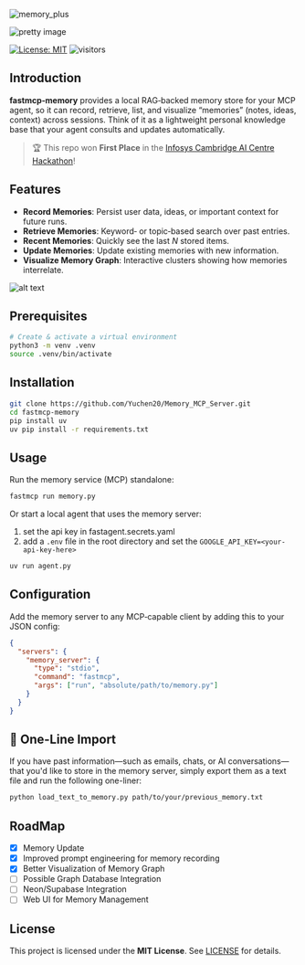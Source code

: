 <!-- Badges -->


![memory_plus](https://github.com/Yuchen20/Memory_MCP_Server/blob/main/imgs/memory_plus.png)


![pretty image](https://github.com/Yuchen20/Memory_MCP_Server/blob/main/imgs/memory_server_banner.png)

[![License: MIT](https://img.shields.io/badge/License-MIT-yellow.svg)](./LICENSE)   ![visitors](https://visitor-badge.laobi.icu/badge?page_id=Yuchen20.Memory-Plus)

## Introduction
**fastmcp‑memory** provides a local RAG‑backed memory store for your MCP agent, so it can record, retrieve, list, and visualize “memories” (notes, ideas, context) across sessions. Think of it as a lightweight personal knowledge base that your agent consults and updates automatically.
> 🏆 This repo won **First Place** in the [Infosys Cambridge AI Centre Hackathon](https://infosys-cam-ai-centre.github.io/Infosys-Cambridge-Hackathon/)!

## Features
- **Record Memories**: Persist user data, ideas, or important context for future runs.  
- **Retrieve Memories**: Keyword‑ or topic‑based search over past entries.  
- **Recent Memories**: Quickly see the last _N_ stored items.  
- **Update Memories**: Update existing memories with new information.  
- **Visualize Memory Graph**: Interactive clusters showing how memories interrelate.  

![alt text](https://github.com/Yuchen20/Memory_MCP_Server/blob/main/imgs/memory_visualization.png)


## Prerequisites
```bash
# Create & activate a virtual environment
python3 -m venv .venv  
source .venv/bin/activate  
````

## Installation

```bash
git clone https://github.com/Yuchen20/Memory_MCP_Server.git  
cd fastmcp-memory  
pip install uv
uv pip install -r requirements.txt  
```

## Usage

Run the memory service (MCP) standalone:

```bash
fastmcp run memory.py
```

Or start a local agent that uses the memory server:
1. set the api key in fastagent.secrets.yaml
2. add a `.env` file in the root directory and set the `GOOGLE_API_KEY=<your-api-key-here>`
```bash
uv run agent.py
```

## Configuration

Add the memory server to any MCP‑capable client by adding this to your JSON config:

```json
{
  "servers": {
    "memory_server": {
      "type": "stdio",
      "command": "fastmcp",
      "args": ["run", "absolute/path/to/memory.py"]
    }
  }
}
```


## 🧠 One-Line Import

If you have past information—such as emails, chats, or AI conversations—that you'd like to store in the memory server, simply export them as a text file and run the following one-liner:

```bash
python load_text_to_memory.py path/to/your/previous_memory.txt
```


## RoadMap
- [x] Memory Update
- [x] Improved prompt engineering for memory recording
- [x] Better Visualization of Memory Graph
- [ ] Possible Graph Database Integration
- [ ] Neon/Supabase Integration
- [ ] Web UI for Memory Management

## License

This project is licensed under the **MIT License**. See [LICENSE](./LICENSE) for details.

